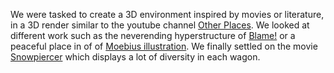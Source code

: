 We were tasked to create a 3D environment inspired by movies or literature, in a 3D render similar to the youtube channel [Other Places](https://www.youtube.com/channel/UCKEXOI0O37ZioCCe92hhbPA). We looked at different work such as the neverending hyperstructure of [Blame!](https://www.google.com/search?q=blame+manga+cities&tbm=isch&ved=2ahUKEwj_hr-HgbbsAhVQKxoKHT2vDpsQ2-cCegQIABAA&oq=blame+manga+cities&gs_lcp=CgNpbWcQAzoCCAA6BAgAEB46BAgAEBhQrRxY_ShgvSpoAXAAeACAAXOIAY8EkgEDNy4xmAEAoAEBqgELZ3dzLXdpei1pbWfAAQE&sclient=img&ei=QPGHX__mA9DWaL3eutgJ&bih=722&biw=1536&rlz=1C1CHBF_frFR902FR902) or a peaceful place in of of [Moebius illustration](https://www.google.com/search?q=moebius&rlz=1C1CHBF_frFR902FR902&sxsrf=ALeKk00QFIrYVjLpK3q3pmMRT_UGLslK7A:1602744736185&source=lnms&tbm=isch&sa=X&ved=2ahUKEwjDwam1gbbsAhUq8-AKHbZIDP4Q_AUoAXoECAYQAw&biw=1536&bih=722). We finally settled on the movie [Snowpiercer](https://www.google.com/search?q=snowpiercer+movie&rlz=1C1CHBF_frFR902FR902&sxsrf=ALeKk02tEwEJUO9eZaf4NKzR7e7R9IwGqQ:1602744779347&source=lnms&tbm=isch&sa=X&ved=2ahUKEwjv7PPJgbbsAhUN4OAKHSJlCGkQ_AUoAXoECAUQAw&biw=1536&bih=722) which displays a lot of diversity in each wagon.
